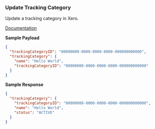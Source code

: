 ### Update Tracking Category

Update a tracking category in Xero.

[Documentation](https://xeroapi.github.io/xero-node/accounting/index.html#api-Accounting-updateTrackingCategory)

**Sample Payload**
```json
{
  "trackingCategoryID": "00000000-0000-0000-0000-000000000000",
  "trackingCategory": {
    "name": "Hello World",
    "trackingCategoryID": "00000000-0000-0000-0000-000000000000"
  }
}
```

**Sample Response**
```json
{
  "trackingCategory": {
    "trackingCategoryID": "00000000-0000-0000-0000-000000000000",
    "name": "Hello World",
    "status": "ACTIVE"
  }
}
```
